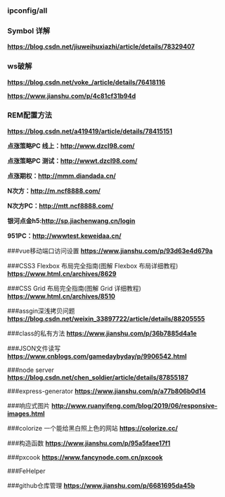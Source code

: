 ### ipconfig/all

### Symbol 详解
**https://blog.csdn.net/jiuweihuxiazhi/article/details/78329407**

### ws破解 
**https://blog.csdn.net/voke_/article/details/76418116**

**https://www.jianshu.com/p/4c81cf31b94d**

### REM配置方法
**https://blog.csdn.net/a419419/article/details/78415151**


**点涨策略PC 线上：http://www.dzcl98.com/**

**点涨策略PC 测试：http://wwwt.dzcl98.com/**

**点涨期权：http://mmm.diandada.cn/**

**N次方：http://m.ncf8888.com/**

**N次方PC：http://mtt.ncf8888.com/**

**银河点金h5:http://sp.jiachenwang.cn/login**

**951PC：http://wwwtest.keweidaa.cn/**

###vue移动端口访问设置
**https://www.jianshu.com/p/93d63e4d679a**

###CSS3 Flexbox 布局完全指南(图解 Flexbox 布局详细教程)
**https://www.html.cn/archives/8629**

###CSS Grid 布局完全指南(图解 Grid 详细教程)
**https://www.html.cn/archives/8510**

###assgin深浅拷贝问题
**https://blog.csdn.net/weixin_33897722/article/details/88205555**

###class的私有方法
**https://www.jianshu.com/p/36b7885d4a1e**

###JSON文件读写
**https://www.cnblogs.com/gamedaybyday/p/9906542.html**

###node server
**https://blog.csdn.net/chen_soldier/article/details/87855187**

###express-generator
**https://www.jianshu.com/p/a77b806b0d14**

###响应式图片
**http://www.ruanyifeng.com/blog/2019/06/responsive-images.html**

###colorize 一个能给黑白照上色的网站
**https://colorize.cc/**

###构造函数
**https://www.jianshu.com/p/95a5faee17f1**

###pxcook
**https://www.fancynode.com.cn/pxcook**

###FeHelper

###github仓库管理
**https://www.jianshu.com/p/6681695da45b**
